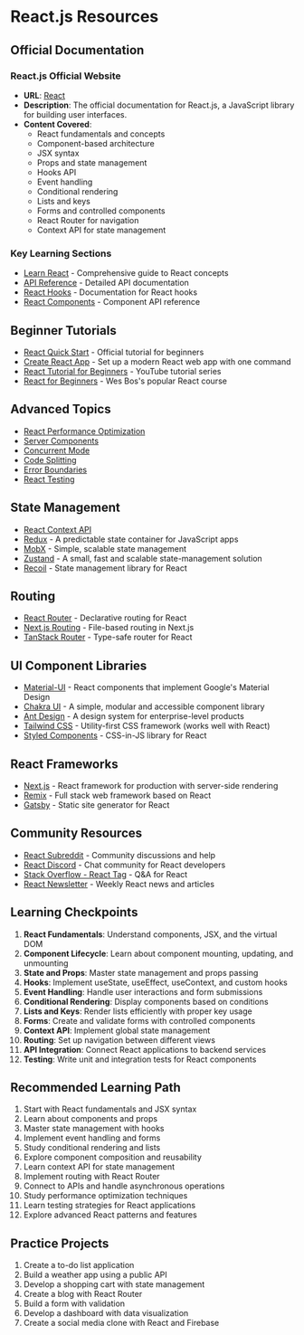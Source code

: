 # React.js Resources

## Official Documentation

### React.js Official Website
- **URL**: [React](https://react.dev/)
- **Description**: The official documentation for React.js, a JavaScript library for building user interfaces.
- **Content Covered**:
  - React fundamentals and concepts
  - Component-based architecture
  - JSX syntax
  - Props and state management
  - Hooks API
  - Event handling
  - Conditional rendering
  - Lists and keys
  - Forms and controlled components
  - React Router for navigation
  - Context API for state management

### Key Learning Sections
- [Learn React](https://react.dev/learn) - Comprehensive guide to React concepts
- [API Reference](https://react.dev/reference/react) - Detailed API documentation
- [React Hooks](https://react.dev/reference/react/hooks) - Documentation for React hooks
- [React Components](https://react.dev/reference/react/components) - Component API reference

## Beginner Tutorials
- [React Quick Start](https://react.dev/learn) - Official tutorial for beginners
- [Create React App](https://create-react-app.dev/) - Set up a modern React web app with one command
- [React Tutorial for Beginners](https://www.youtube.com/playlist?list=PLC3y8-rFHvwgg3vaYJgHGnModB54rxOk3) - YouTube tutorial series
- [React for Beginners](https://reactforbeginners.com/) - Wes Bos's popular React course

## Advanced Topics
- [React Performance Optimization](https://react.dev/learn/render-and-commit)
- [Server Components](https://react.dev/blog/2023/03/22/react-labs-what-we-have-been-working-on-march-2023#react-server-components)
- [Concurrent Mode](https://react.dev/blog/2022/03/29/react-v18)
- [Code Splitting](https://react.dev/reference/react/lazy)
- [Error Boundaries](https://react.dev/reference/react/Component#catching-rendering-errors-with-an-error-boundary)
- [React Testing](https://testing-library.com/docs/react-testing-library/intro/)

## State Management
- [React Context API](https://react.dev/reference/react/createContext)
- [Redux](https://redux.js.org/) - A predictable state container for JavaScript apps
- [MobX](https://mobx.js.org/) - Simple, scalable state management
- [Zustand](https://github.com/pmndrs/zustand) - A small, fast and scalable state-management solution
- [Recoil](https://recoiljs.org/) - State management library for React

## Routing
- [React Router](https://reactrouter.com/) - Declarative routing for React
- [Next.js Routing](https://nextjs.org/docs/app/building-your-application/routing) - File-based routing in Next.js
- [TanStack Router](https://tanstack.com/router/latest) - Type-safe router for React

## UI Component Libraries
- [Material-UI](https://mui.com/) - React components that implement Google's Material Design
- [Chakra UI](https://chakra-ui.com/) - A simple, modular and accessible component library
- [Ant Design](https://ant.design/) - A design system for enterprise-level products
- [Tailwind CSS](https://tailwindcss.com/) - Utility-first CSS framework (works well with React)
- [Styled Components](https://styled-components.com/) - CSS-in-JS library for React

## React Frameworks
- [Next.js](https://nextjs.org/) - React framework for production with server-side rendering
- [Remix](https://remix.run/) - Full stack web framework based on React
- [Gatsby](https://www.gatsbyjs.com/) - Static site generator for React

## Community Resources
- [React Subreddit](https://www.reddit.com/r/reactjs/) - Community discussions and help
- [React Discord](https://www.reactiflux.com/) - Chat community for React developers
- [Stack Overflow - React Tag](https://stackoverflow.com/questions/tagged/reactjs) - Q&A for React
- [React Newsletter](https://reactnewsletter.com/) - Weekly React news and articles

## Learning Checkpoints
1. **React Fundamentals**: Understand components, JSX, and the virtual DOM
2. **Component Lifecycle**: Learn about component mounting, updating, and unmounting
3. **State and Props**: Master state management and props passing
4. **Hooks**: Implement useState, useEffect, useContext, and custom hooks
5. **Event Handling**: Handle user interactions and form submissions
6. **Conditional Rendering**: Display components based on conditions
7. **Lists and Keys**: Render lists efficiently with proper key usage
8. **Forms**: Create and validate forms with controlled components
9. **Context API**: Implement global state management
10. **Routing**: Set up navigation between different views
11. **API Integration**: Connect React applications to backend services
12. **Testing**: Write unit and integration tests for React components

## Recommended Learning Path
1. Start with React fundamentals and JSX syntax
2. Learn about components and props
3. Master state management with hooks
4. Implement event handling and forms
5. Study conditional rendering and lists
6. Explore component composition and reusability
7. Learn context API for state management
8. Implement routing with React Router
9. Connect to APIs and handle asynchronous operations
10. Study performance optimization techniques
11. Learn testing strategies for React applications
12. Explore advanced React patterns and features

## Practice Projects
1. Create a to-do list application
2. Build a weather app using a public API
3. Develop a shopping cart with state management
4. Create a blog with React Router
5. Build a form with validation
6. Develop a dashboard with data visualization
7. Create a social media clone with React and Firebase
